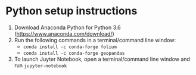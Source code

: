 # Python setup instructions

1. Download Anaconda Python for Python 3.6 (https://www.anaconda.com/download/)
2. Run the following commands in a terminal/command line window:
	- `conda install -c conda-forge folium`
	- `conda install -c conda-forge geopandas`
3. To launch Juyter Notebook, open a terminal/command line window and run `jupyter-notebook`
